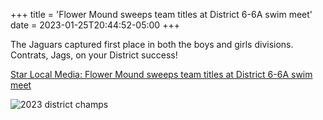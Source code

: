 +++
title = 'Flower Mound sweeps team titles at District 6-6A swim meet'
date = 2023-01-25T20:44:52-05:00
+++

The Jaguars captured first place in both the boys and girls divisions. Contrats, Jags, on your District success! 

<!--more-->

[Star Local Media: Flower Mound sweeps team titles at District 6-6A swim meet](https://starlocalmedia.com/carrolltonleader/flower-mound-sweeps-team-titles-at-district-6-6a-swim-meet/article_8da0302a-9c14-11ed-b0e6-d7e75f1f57c1.html)

![2023 district champs](/img/2023-district-champs.jpg)